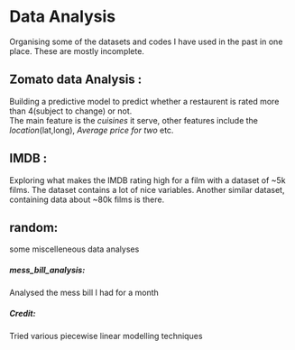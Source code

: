# Data Analysis

Organising some of the datasets and codes I have used in the past in one place. These are mostly incomplete. 

## __Zomato data Analysis__ : 
Building a predictive model to predict whether a restaurent is rated more than 4(subject to change) or not. \
The main feature is the _cuisines_ it serve, other features include the _location_(lat,long), _Average price for two_ etc. 


## __IMDB__ :
Exploring what makes the IMDB rating high for a film with a dataset of ~5k films. The dataset contains a lot of nice variables. Another similar dataset, containing data about ~80k films is there. 

## __random__:
some miscelleneous data analyses
##### __mess_bill_analysis__: 
Analysed the mess bill I had for a month
##### __Credit__:  
Tried various piecewise linear modelling techniques 

